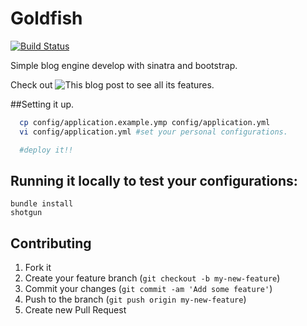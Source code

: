 Goldfish
========
[![Build Status](https://travis-ci.org/bonzofenix/client.png)](https://travis-ci.org/bonzofenix/goldfish)

Simple blog engine develop with sinatra and bootstrap.

Check out ![This blog post](http://bonzofenix.com/posts/2014/6/goldfish:_blog_engine) to see all its features.

##Setting it up.

```bash
  cp config/application.example.ymp config/application.yml
  vi config/application.yml #set your personal configurations.

  #deploy it!!
```

## Running it locally to test your configurations:

```
bundle install
shotgun
```

## Contributing

1. Fork it
2. Create your feature branch (`git checkout -b my-new-feature`)
3. Commit your changes (`git commit -am 'Add some feature'`)
4. Push to the branch (`git push origin my-new-feature`)
5. Create new Pull Request

